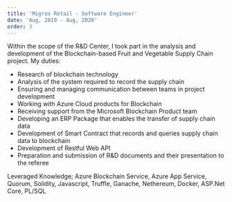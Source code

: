 ```yaml
---
title: 'Migros Retail - Software Engineer'
date: 'Aug, 2019 - Aug, 2020'
order: 3
---
```


Within the scope of the R&D Center, I took part in the analysis and development of the Blockchain-based Fruit and Vegetable Supply Chain project. My duties:

- Research of blockchain technology
- Analysis of the system required to record the supply chain
- Ensuring and managing communication between teams in project development
- Working with Azure Cloud products for Blockchain
- Receiving support from the Microsoft Blockchain Product team
- Developing an ERP Package that enables the transfer of supply chain data
- Development of Smart Contract that records and queries supply chain data to blockchain
- Development of Restful Web API
- Preparation and submission of R&D documents and their presentation to the referee

Leveraged Knowledge; Azure Blockchain Service, Azure App Service, Quorum,
Solidity, Javascript, Truffle, Ganache, Nethereum, Docker, ASP.Net Core, PL/SQL
